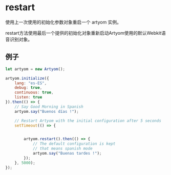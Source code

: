 # restart

使用上一次使用的初始化参数对象重启一个 artyom 实例。

restart方法使用最后一个提供的初始化对象重新启动Artyom使用的默认Webkit语音识别对象。

## 例子

```javascript
let artyom = new Artyom();

artyom.initialize({
    lang: "es-ES",
    debug: true,
    continuous: true,
    listen: true
}).then(() => {
    // Say Good Morning in Spanish
    artyom.say("Buenos días !"); 

    // Restart Artyom with the initial configuration after 5 seconds
    setTimeout(() => {


        artyom.restart().then(() => {
            // The default configuration is kept
            // that means spanish mode
            artyom.say("Buenas tardes !");
        });
    }, 5000);
});
```